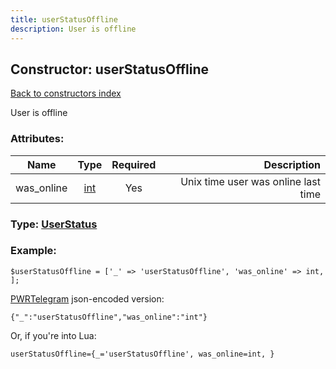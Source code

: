 ```yaml
---
title: userStatusOffline
description: User is offline
---
```

## Constructor: userStatusOffline  
[Back to constructors index](index.md)



User is offline

### Attributes:

| Name     |    Type       | Required | Description |
|----------|:-------------:|:--------:|------------:|
|was\_online|[int](../types/int.md) | Yes|Unix time user was online last time|



### Type: [UserStatus](../types/UserStatus.md)


### Example:

```
$userStatusOffline = ['_' => 'userStatusOffline', 'was_online' => int, ];
```  

[PWRTelegram](https://pwrtelegram.xyz) json-encoded version:

```
{"_":"userStatusOffline","was_online":"int"}
```


Or, if you're into Lua:  


```
userStatusOffline={_='userStatusOffline', was_online=int, }

```


